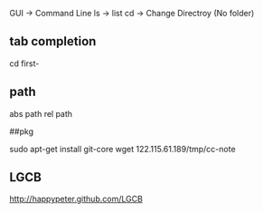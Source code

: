 GUI -> Command Line
ls -> list
cd -> Change Directroy (No folder)


## tab completion

cd first-<tab>

## path

abs path
rel path

##pkg

sudo apt-get install git-core
wget 122.115.61.189/tmp/cc-note

## LGCB

http://happypeter.github.com/LGCB


